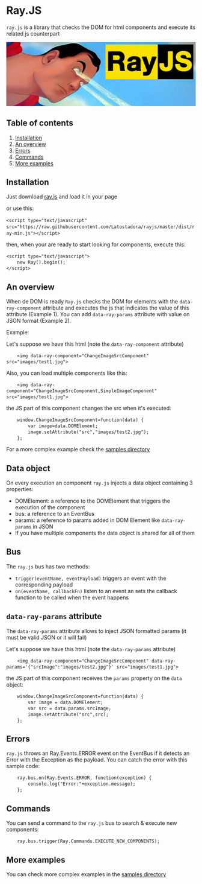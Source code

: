 # Ray.JS

`ray.js` is a library that checks the DOM for html components and execute its related js counterpart

![alt tag](https://raw.githubusercontent.com/Latostadora/rayjs/master/logo/rayjs.jpg)

## Table of contents

1. [Installation](#installation)
2. [An overview](#an-overview)
3. [Errors](#errors)
4. [Commands](#commands)
5. [More examples](#more-examples)

## Installation

Just download [ray.js](https://raw.githubusercontent.com/Latostadora/rayjs/master/dist/ray.js) and load it in your page

or use this:

```<script type="text/javascript" src="https://raw.githubusercontent.com/Latostadora/rayjs/master/dist/ray-min.js"></script>```

then, when your are ready to start looking for components, execute this:

```
<script type="text/javascript">
    new Ray().begin();
</script>
```

## An overview

When de DOM is ready `Ray.js` checks the DOM for elements with the `data-ray-component` attribute and executes the js that indicates the value of this attribute (Example 1).
You can add `data-ray-params` attribute with value on JSON format (Example 2).

Example:

Let's suppose we have this html (note the `data-ray-component` attribute)

```
    <img data-ray-component="ChangeImageSrcComponent" src="images/test1.jpg">
```

Also, you can load multiple components like this:
```
    <img data-ray-component="ChangeImageSrcComponent,SimpleImageComponent" src="images/test1.jpg">
```

the JS part of this component changes the src when it's executed:

```
    window.ChangeImageSrcComponent=function(data) {
        var image=data.DOMElement;
        image.setAttribute("src","images/test2.jpg");
    };
```

For a more complex example check the [samples directory](https://github.com/Latostadora/rayjs/tree/master/Samples)

## Data object

On every execution an component ```ray.js``` injects a data object containing 3 properties:

* DOMElement: a reference to the DOMElement that triggers the execution of the component
* bus: a reference to an EventBus
* params: a reference to params added in DOM Element like `data-ray-params` in JSON
* If you have multiple components the data object is shared for all of them

## Bus

The ```ray.js``` bus has two methods:

* ```trigger(eventName, eventPayload)``` triggers an event with the corresponding payload
* ```on(eventName, callbackFn)``` listen to an event an sets the callback function to be called when the event happens

## ```data-ray-params``` attribute

The `data-ray-params` attribute allows to inject JSON formatted params (it must be valid JSON or it will fail)

Let's suppose we have this html (note the `data-ray-params` attribute)

```
    <img data-ray-component="ChangeImageSrcComponent" data-ray-params='{"srcImage":"images/test2.jpg"}' src="images/test1.jpg">
```

the JS part of this component receives the ```params``` property on the ```data``` object:

```
    window.ChangeImageSrcComponent=function(data) {
        var image = data.DOMElement;
        var src = data.params.srcImage;
        image.setAttribute("src",src);
    };
```

## Errors

```ray.js``` throws an Ray.Events.ERROR event on the EventBus if it detects an Error with the Exception as the payload. You can catch the error with this sample code:

```
    ray.bus.on(Ray.Events.ERROR, function(exception) {
        console.log("Error:"+exception.message);
    };
```

## Commands 

You can send a command to the ```ray.js``` bus to search & execute new components:

```
    ray.bus.trigger(Ray.Commands.EXECUTE_NEW_COMPONENTS);
```

## More examples

You can check more complex examples in the [samples directory](https://github.com/Latostadora/rayjs/tree/master/Samples)
